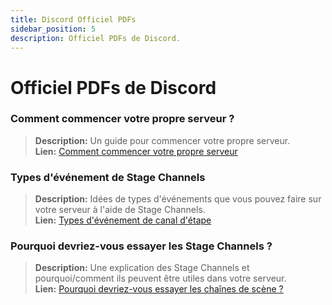 ```yaml
---
title: Discord Officiel PDFs
sidebar_position: 5
description: Officiel PDFs de Discord.
---
```


# Officiel PDFs de Discord
### **Comment commencer votre propre serveur ?**
> __Description:__ Un guide pour commencer votre propre serveur.   <br/>
__Lien:__ [Comment commencer votre propre serveur](https://cdn.discordapp.com/attachments/847724269672333323/847727389541793802/Onboarding_Self_Service_Onesheet_1.pdf)

### **Types d'événement de Stage Channels**
> __Description:__ Idées de types d'événements que vous pouvez faire sur votre serveur à l'aide de Stage Channels.   <br/>
__Lien:__ [Types d'événement de canal d'étape](https://cdn.discordapp.com/attachments/847724269672333323/847727472274309120/Stage_Channel_Event_Types_1_1.pdf)

### **Pourquoi devriez-vous essayer les Stage Channels ?**
> __Description:__ Une explication des Stage Channels et pourquoi/comment ils peuvent être utiles dans votre serveur.   <br/>
__Lien:__ [Pourquoi devriez-vous essayer les chaînes de scène ?](https://cdn.discordapp.com/attachments/847724269672333323/847727607323557888/Stage_Channels_Partner_PDF.pdf)
